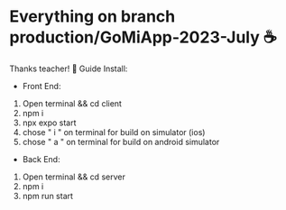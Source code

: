 # Everything on branch production/GoMiApp-2023-July ☕️
Thanks teacher! 💎 
Guide Install:
+ Front End:
1. Open terminal && cd client
2.  npm i
3. npx expo start
4. chose " i " on terminal for build on simulator (ios)
5. chose " a " on terminal for build on android simulator
+ Back End:
1. Open terminal && cd server
2. npm i
3. npm run start

